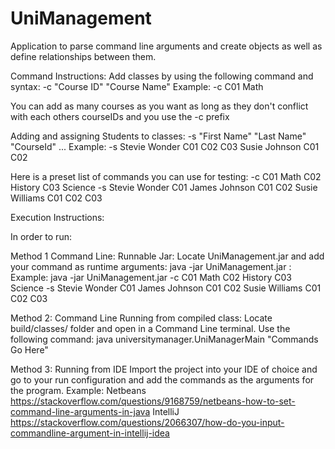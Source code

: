 # UniManagement

Application to parse command line arguments and create objects as well as define relationships between them.

Command Instructions:
Add classes by using the following command and syntax:
-c "Course ID" "Course Name"
Example:
-c C01 Math

You can add as many courses as you want as long as they don't conflict with each others courseIDs and you use the -c prefix

Adding and assigning Students to classes:
-s "First Name" "Last Name" "CourseId" ...
Example:
-s Stevie Wonder C01 C02 C03 Susie Johnson C01 C02

Here is a preset list of commands you can use for testing:
-c C01 Math C02 History C03 Science -s Stevie Wonder C01 James Johnson C01 C02 Susie Williams C01 C02 C03

Execution Instructions:

In order to run:

Method 1
Command Line:
Runnable Jar:
Locate UniManagement.jar and add your command as runtime arguments:
java -jar UniManagement.jar <Commands Go Here>:
Example:
java -jar UniManagement.jar -c C01 Math C02 History C03 Science -s Stevie Wonder C01 James Johnson C01 C02 Susie Williams C01 C02 C03

Method 2:
Command Line
Running from compiled class:
Locate build/classes/ folder and open in a Command Line terminal.
Use the following command:
java universitymanager.UniManagerMain "Commands Go Here"

Method 3:
Running from IDE
Import the project into your IDE of choice and go to your run configuration and add the commands as the arguments for the program.
Example:
Netbeans
https://stackoverflow.com/questions/9168759/netbeans-how-to-set-command-line-arguments-in-java
IntelliJ
https://stackoverflow.com/questions/2066307/how-do-you-input-commandline-argument-in-intellij-idea
